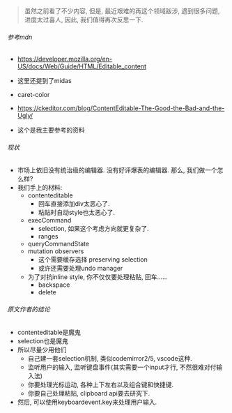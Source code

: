 > 虽然之前看了不少内容, 但是, 最近艰难的再这个领域跋涉, 遇到很多问题, 进度太过喜人, 因此, 我们值得再次反思一下.

###### 参考mdn

- https://developer.mozilla.org/en-US/docs/Web/Guide/HTML/Editable_content
- 这里还提到了midas
- caret-color

- https://ckeditor.com/blog/ContentEditable-The-Good-the-Bad-and-the-Ugly/
- 这个是我主要参考的资料

###### 现状

- 市场上依旧没有统治级的编辑器. 没有好评爆表的编辑器. 那么, 我们做一个怎么样?
- 我们手上的材料:
  - contenteditable
    - 回车直接添加div太恶心了. 
    - 粘贴时自动style也太恶心了.
  - execCommand
    - selection, 如果这个考虑方向就更复杂了.
    - ranges
  - queryCommandState
  - mutation observers
    - 这个需要缓存选择 preserving selection
    - 或许还需要处理undo manager
  - 为了对抗inline style, 你不仅仅要处理粘贴, 回车…...
    - backspace
    - delete

###### 原文作者的结论

- contenteditable是魔鬼
- selection也是魔鬼
- 所以尽量少用他们
  - 自己建一套selection机制, 类似codemirror2/5, vscode这种.
  - 监听用户的输入, 监听键盘事件(其实需要一个input才行, 不然很难对付输入法)
  - 你要处理光标运动, 各种上下左右以及组合键和快捷键.
  - 你要自己处理粘贴, clipboard api要去研究下.
- 然后, 可以使用keyboardevent.key来处理用户输入.